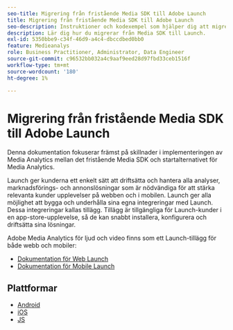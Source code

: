 ```yaml
---
seo-title: Migrering från fristående Media SDK till Adobe Launch
title: Migrering från fristående Media SDK till Adobe Launch
seo-description: Instruktioner och kodexempel som hjälper dig att migrera från Media SDK till Launch.
description: Lär dig hur du migrerar från Media SDK till Launch.
exl-id: 5350bbe9-c34f-46d9-a4c4-dbccdbed0bb0
feature: Medieanalys
role: Business Practitioner, Administrator, Data Engineer
source-git-commit: c96532bb032a4c9aaf9eed28d97fbd33ceb1516f
workflow-type: tm+mt
source-wordcount: '180'
ht-degree: 1%

---
```


# Migrering från fristående Media SDK till Adobe Launch

Denna dokumentation fokuserar främst på skillnader i implementeringen av Media Analytics
mellan det fristående Media SDK och startalternativet för Media Analytics.

Launch ger kunderna ett enkelt sätt att driftsätta och hantera alla analyser,
marknadsförings- och annonslösningar som är nödvändiga för att stärka relevanta kunder
upplevelser på webben och i mobilen. Launch ger alla möjlighet att bygga och underhålla
sina egna integreringar med Launch. Dessa integreringar kallas tillägg.
Tillägg är tillgängliga för Launch-kunder i en app-store-upplevelse, så de
kan snabbt installera, konfigurera och driftsätta sina lösningar.

Adobe Media Analytics för ljud och video finns som ett Launch-tillägg för både webb och mobiler:

* [Dokumentation för Web Launch](https://experienceleague.adobe.com/docs/launch/using/extensions-ref/adobe-extension/media-analytics-extension/overview.html)
* [Dokumentation för Mobile Launch](https://aep-sdks.gitbook.io/docs/using-mobile-extensions/adobe-media-analytics)

## Plattformar

* [Android](/help/sdk-implement/sdk-to-launch/sdk-to-launch-migration-platforms/sdk-to-launch-migration-android.md)
* [iOS](/help/sdk-implement/sdk-to-launch/sdk-to-launch-migration-platforms/sdk-to-launch-migration-ios.md)
* [JS](/help/sdk-implement/sdk-to-launch/sdk-to-launch-migration-platforms/sdk-to-launch-migration-js.md)
